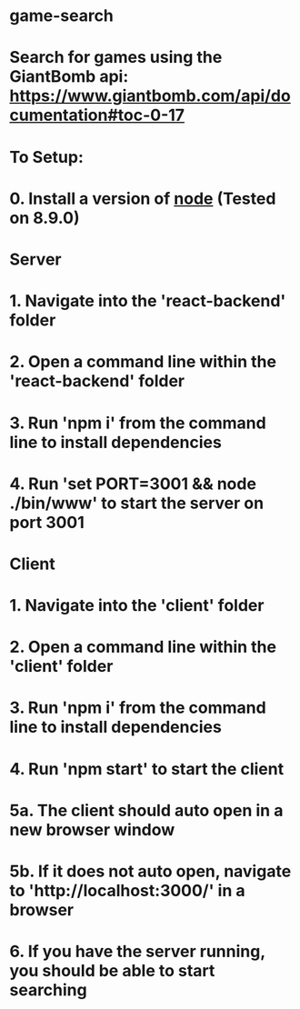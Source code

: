 # game-search

# Search for games using the GiantBomb api: https://www.giantbomb.com/api/documentation#toc-0-17

# To Setup:
# 0. Install a version of [node](https://nodejs.org/en/download/) (Tested on 8.9.0)

# Server
# 1. Navigate into the 'react-backend' folder
# 2. Open a command line within the 'react-backend' folder
# 3. Run 'npm i' from the command line to install dependencies
# 4. Run 'set PORT=3001 && node ./bin/www' to start the server on port 3001

# Client
# 1. Navigate into the 'client' folder
# 2. Open a command line within the 'client' folder
# 3. Run 'npm i' from the command line to install dependencies
# 4. Run 'npm start' to start the client
# 5a. The client should auto open in a new browser window
# 5b. If it does not auto open, navigate to 'http://localhost:3000/' in a browser
# 6. If you have the server running, you should be able to start searching
